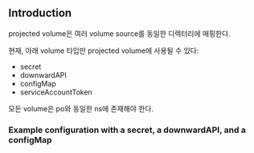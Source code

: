 ## Introduction
projected volume은 여러 volume source를 동일한 디렉터리에 매핑한다.

현재, 아래 volume 타입만 projected volume에 사용될 수 있다:

- secret
- downwardAPI
- configMap
- serviceAccountToken

모든 volume은 po와 동일한 ns에 존재해야 한다.

### Example configuration with a secret, a downwardAPI, and a configMap